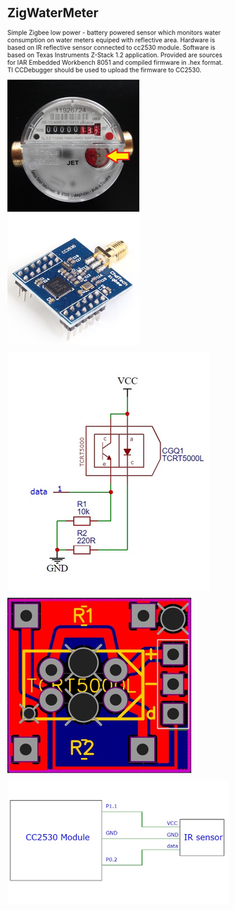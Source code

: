 # ZigWaterMeter

Simple Zigbee low power - battery powered sensor which monitors water consumption on water meters equiped with reflective area.
Hardware is based on IR reflective sensor connected to cc2530 module.
Software is based on Texas Instruments Z-Stack 1.2 application.
Provided are sources for IAR Embedded Workbench 8051 and compiled firmware in .hex format. TI CCDebugger should be used to upload the firmware to CC2530.

<img src="https://github.com/pedroke/ZigWaterMeter/blob/master/images/watermeter.jpg" width="300px">

<img src="https://github.com/pedroke/ZigWaterMeter/blob/master/images/module.jpg" width="300px">

![Reflection sensor schematic](/images/schematic.jpg?raw=true "Reflection sensor schematic")

![Reflection sensor pcb](/images/pcb.jpg?raw=true "Reflection sensor pcb")

![Connection](/images/connection.jpg?raw=true "Connection")
